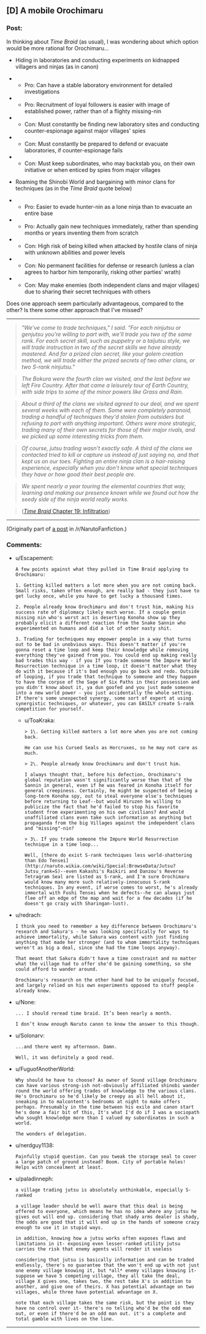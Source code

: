 ## [D] A mobile Orochimaru

### Post:

In thinking about *Time Braid* (as usual), I was wondering about which option would be more rational for Orochimaru...

* Hiding in laboratories and conducting experiments on kidnapped villagers and ninjas (as in canon)

* * Pro: Can have a stable laboratory environment for detailed investigations

* * Pro: Recruitment of loyal followers is easier with image of established power, rather than of a flighty missing-nin

* * Con: Must constantly be finding new laboratory sites and conducting counter-espionage against major villages' spies

* * Con: Must constantly be prepared to defend or evacuate laboratories, if counter-espionage fails

* * Con: Must keep subordinates, who may backstab you, on their own initiative or when enticed by spies from major villages

* Roaming the Shinobi World and bargaining with minor clans for techniques (as in the *Time Braid* quote below)

* * Pro: Easier to evade hunter-nin as a lone ninja than to evacuate an entire base

* * Pro: Actually gain new techniques immediately, rather than spending months or years inventing them from scratch

* * Con: High risk of being killed when attacked by hostile clans of ninja with unknown abilities and power levels

* * Con: No permanent facilities for defense or research (unless a clan agrees to harbor him temporarily, risking other parties' wrath)

* * Con: May make enemies (both independent clans and major villages) due to sharing their secret techniques with others

Does one approach seem particularly advantageous, compared to the other? Is there some other approach that I've missed?

-----

> *"We've come to trade techniques," I said. "For each ninjutsu or genjutsu you're willing to part with, we'll trade you two of the same rank. For each secret skill, such as puppetry or a taijutsu style, we will trade instruction in two of the secret skills we have already mastered. And for a prized clan secret, like your golem creation method, we will trade either the prized secrets of two other clans, or two S-rank ninjutsu."*

> *The Bokura were the fourth clan we visited, and the last before we left Fire Country. After that came a leisurely tour of Earth Country, with side trips to some of the minor powers like Grass and Rain.*

> *About a third of the clans we visited agreed to our deal, and we spent several weeks with each of them. Some were completely paranoid, trading a handful of techniques they'd stolen from outsiders but refusing to part with anything important. Others were more strategic, trading many of their own secrets for those of their major rivals, and we picked up some interesting tricks from them.*

> *Of course, jutsu trading wasn't exactly safe. A third of the clans we contacted tried to kill or capture us instead of just saying no, and that kept us on our toes. Fighting an entire ninja clan is a hair-raising experience, especially when you don't know what special techniques they have or how good their best people are.*

> *We spent nearly a year touring the elemental countries that way, learning and making our presence known while we found out how the seedy side of the ninja world really works.*

> ([*Time Braid* Chapter 19: Infiltration](https://www.fanfiction.net/s/5193644/19))

-----

(Originally part of [a post](http://np.reddit.com/r/NarutoFanfiction/comments/3632up/discussion_some_ideas/) in /r/NarutoFanfiction.)

### Comments:

- u/Escapement:
  ```
  A few points against what they pulled in Time Braid applying to Orochimaru:

  1. Getting killed matters a lot more when you are not coming back. Small risks, taken often enough, are really bad - they just have to get lucky once, while you have to get lucky a thousand times.

  2. People already know Orochimaru and don't trust him, making his success rate of diplomacy likely much worse. If a couple genin missing nin who's worst act is deserting Konoha show up they probably elicit a different reaction from the Snake Sannin who experimented on humans and did a lot of other nasty shit. 

  3. Trading for techniques may empower people in a way that turns out to be bad in unobvious ways. This doesn't matter if you're gonna reset a time loop and keep their knowledge while removing everything they've gained from you. You could end up making really bad trades this way - if you If you trade someone the Impure World Resurrection technique in a time loop, it doesn't matter what they do with it because if it's bad enough you go back and redo. Outside of looping, if you trade that technique to someone and they happen to have the corpse of the Sage of Six Paths in their possession and you didn't know about it, ya dun goofed and you just made someone into a new world power - you just accidentally the whole setting. If there's some unexpected synergy, some sort of expert at using synergistic techniques, or whatever, you can EASILY create S-rank competition for yourself.
  ```

  - u/ToaKraka:
    ```
    > 1\. Getting killed matters a lot more when you are not coming back.

    He can use his Cursed Seals as Horcruxes, so he may not care as much.

    > 2\. People already know Orochimaru and don't trust him.

    I always thought that, before his defection, Orochimaru's global reputation wasn't significantly worse than that of the Sannin in general, even if he was feared in Konoha itself for general creepiness. Certainly, he might be suspected of being a long-term Konoha spy, out to steal everyone else's techniques before returning to Leaf--but would Hiruzen be willing to publicize the fact that he'd failed to stop his favorite student from experimenting on his own civilians? And would unaffiliated clans even take such information as anything but propaganda from the big Villages against the independent clans and "missing"-nin?

    > 3\. If you trade someone the Impure World Resurrection technique in a time loop...

    Well, [there do exist S-rank techniques less world-shattering than Edo Tensei](http://naruto.wikia.com/wiki/Special:BrowseData/Jutsu?Jutsu_rank=S)--even Kakashi's Raikiri and Danzou's Reverse Tetragram Seal are listed as S-rank, and I'm sure Orochimaru would know many more such relatively-innocuous S-rank techniques. In any event, if worse comes to worst, he's already immortal with Fushi Tensei when he defects--he can always just flee off an edge of the map and wait for a few decades (if he doesn't go crazy with Sharingan-lust).
    ```

- u/redrach:
  ```
  I think you need to remember a key difference between Orochimaru's research and Sakura's - he was looking specifically for ways to achieve immortality, while Sakura was content with just finding anything that made her stronger (and to whom immortality techniques weren't as big a deal, since she had the time loops anyway).

  That meant that Sakura didn't have a time constraint and no matter what the village had to offer she'd be gaining something, so she could afford to wander around. 

  Orochimaru's research on the other hand had to be uniquely focused, and largely relied on his own experiments opposed to stuff people already knew.
  ```

- u/None:
  ```
  ... I should reread time braid. It’s been nearly a month.

  I don’t know enough Naruto canon to know the answer to this though.
  ```

- u/Solonarv:
  ```
  ...and there went my afternoon. Damn.

  Well, it was definitely a good read.
  ```

- u/FuguofAnotherWorld:
  ```
  Why should he have to choose? As owner of Sound village Orochimaru can have various strong-ish not-obviously affiliated shinobi wander round the world offering trades of knowledge to the various clans. He's Orochimaru so he'd likely be creepy as all hell about it, sneaking in to malcontent's bedrooms at night to make offers perhaps. Presumably in the time between his exile and canon start he's done a fair bit of this, It's what I'd do if I was a sociopath who sought knowledge more than I valued my subordinates in such a world.

  The wonders of delegation.
  ```

- u/nerdguy1138:
  ```
  Painfully stupid question. Can you tweak the storage seal to cover a large patch of ground instead? Boom. City of portable holes! Helps with concealment at least.
  ```

- u/paladinneph:
  ```
  a village trading jutsu is absolutely unthinkable, especially S-ranked

  a village leader should be well aware that this deal is being offered to everyone, which means he has no idea where any jutsu he gives out will end up. considering that shady arms dealer is shady, the odds are good that it will end up in the hands of someone crazy enough to use it in stupid ways.

  in addition, knowing how a jutsu works often exposes flaws and limitations in it- exposing even lesser-ranked utility jutsu carries the risk that enemy agents will render it useless

  considering that jutsu is basically information and can be traded endlessly, there's no guarantee that the won't end up with not just one enemy village knowing it, but *all* enemy villages knowing it- suppose we have 5 competing village, they all take the deal, village X gives one, takes two, the rest take X's in addition to another, and give one of theirs. X has potential advantage on two villages, while three have potential advantage on X.

  note that each village takes the same risk, but the point is they have no control over it- there's no telling who'd be the odd man out, or even if there'd be an odd man out. it's a complete and total gamble with lives on the line.
  ```

---

